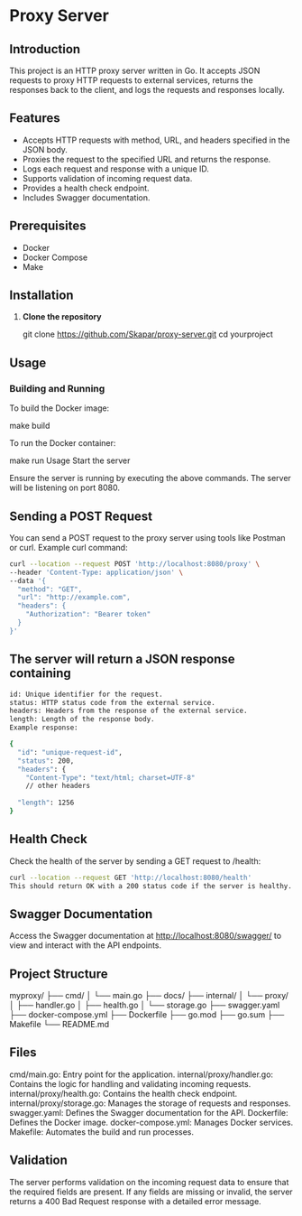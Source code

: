 # Proxy Server

## Introduction

This project is an HTTP proxy server written in Go. It accepts JSON requests to proxy HTTP requests to external services, returns the responses back to the client, and logs the requests and responses locally.

## Features

- Accepts HTTP requests with method, URL, and headers specified in the JSON body.
- Proxies the request to the specified URL and returns the response.
- Logs each request and response with a unique ID.
- Supports validation of incoming request data.
- Provides a health check endpoint.
- Includes Swagger documentation.

## Prerequisites

- Docker
- Docker Compose
- Make

## Installation

1. **Clone the repository**

   git clone <https://github.com/Skapar/proxy-server.git>
   cd yourproject

## Usage

### Building and Running

To build the Docker image:

make build

To run the Docker container:

make run
Usage
Start the server

Ensure the server is running by executing the above commands. The server will be listening on port 8080.

## Sending a POST Request

You can send a POST request to the proxy server using tools like Postman or curl. Example curl command:

```bash
curl --location --request POST 'http://localhost:8080/proxy' \
--header 'Content-Type: application/json' \
--data '{
  "method": "GET",
  "url": "http://example.com",
  "headers": {
    "Authorization": "Bearer token"
  }
}'
```

## The server will return a JSON response containing

```bash
id: Unique identifier for the request.
status: HTTP status code from the external service.
headers: Headers from the response of the external service.
length: Length of the response body.
Example response:
```

```bash
{
  "id": "unique-request-id",
  "status": 200,
  "headers": { 
    "Content-Type": "text/html; charset=UTF-8" 
    // other headers
    
  "length": 1256
}
```

## Health Check

Check the health of the server by sending a GET request to /health:

```bash
curl --location --request GET 'http://localhost:8080/health'
This should return OK with a 200 status code if the server is healthy.
```

## Swagger Documentation

Access the Swagger documentation at <http://localhost:8080/swagger/> to view and interact with the API endpoints.

## Project Structure

myproxy/
  ├── cmd/
  │   └── main.go
  ├── docs/
  ├── internal/
  │   └── proxy/
  │       ├── handler.go
  │       ├── health.go
  │       └── storage.go
  ├── swagger.yaml
  ├── docker-compose.yml
  ├── Dockerfile
  ├── go.mod
  ├── go.sum
  ├── Makefile
  └── README.md

## Files

cmd/main.go: Entry point for the application.
internal/proxy/handler.go: Contains the logic for handling and validating incoming requests.
internal/proxy/health.go: Contains the health check endpoint.
internal/proxy/storage.go: Manages the storage of requests and responses.
swagger.yaml: Defines the Swagger documentation for the API.
Dockerfile: Defines the Docker image.
docker-compose.yml: Manages Docker services.
Makefile: Automates the build and run processes.

## Validation

The server performs validation on the incoming request data to ensure that the required fields are present. If any fields are missing or invalid, the server returns a 400 Bad Request response with a detailed error message.
